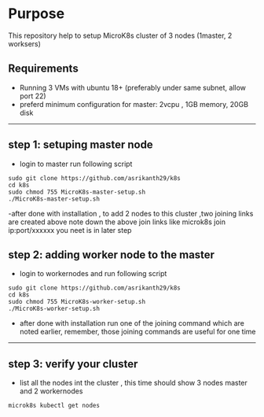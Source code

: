 # Purpose
This repository help to setup MicroK8s cluster of 3 nodes (1master, 2 worksers)  

## Requirements
- Running 3 VMs with ubuntu 18+ (preferably under same subnet, allow port 22)
- preferd minimum configuration for master: 2vcpu , 1GB memory, 20GB disk
---

## step 1: setuping master node
- login to master run following script

```
sudo git clone https://github.com/asrikanth29/k8s
cd k8s
sudo chmod 755 MicroK8s-master-setup.sh
./MicroK8s-master-setup.sh

```
-after done with installation , to add 2 nodes to this cluster ,two joining links are created above note down the above join links like microk8s join ip:port/xxxxxx you neet is in later step
## step 2: adding worker node to the master

- login to workernodes and run following script

```
sudo git clone https://github.com/asrikanth29/k8s
cd k8s
sudo chmod 755 MicroK8s-worker-setup.sh
./MicroK8s-worker-setup.sh
```
- after done with installation run one of the joining command which are noted earlier, remember, those joining commands are useful for one time
---

## step 3: verify your cluster
- list all the nodes int the cluster , this time should show 3 nodes master and 2 workernodes
```
microk8s kubectl get nodes
```
